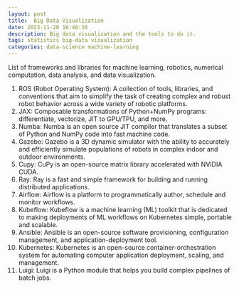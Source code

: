 ```yaml
---
layout: post
title:  Big Data Visualization
date: 2023-11-20 16:40:16
description: Big data visualization and the tools to do it.
tags: statistics big-data visualization
categories: data-science machine-learning
---
```


List of frameworks and libraries for machine learning, robotics, numerical computation, data analysis, and data visualization.


1. ROS (Robot Operating System): A collection of tools, libraries, and conventions that aim to simplify the task of creating complex and robust robot behavior across a wide variety of robotic platforms.
2. JAX: Composable transformations of Python+NumPy programs: differentiate, vectorize, JIT to GPU/TPU, and more.
3. Numba: Numba is an open source JIT compiler that translates a subset of Python and NumPy code into fast machine code.
4. Gazebo: Gazebo is a 3D dynamic simulator with the ability to accurately and efficiently simulate populations of robots in complex indoor and outdoor environments.
5. Cupy: CuPy is an open-source matrix library accelerated with NVIDIA CUDA.
6. Ray: Ray is a fast and simple framework for building and running distributed applications.
7. Airflow: Airflow is a platform to programmatically author, schedule and monitor workflows.
9. Kubeflow: Kubeflow is a machine learning (ML) toolkit that is dedicated to making deployments of ML workflows on Kubernetes simple, portable and scalable.
10. Ansible: Ansible is an open-source software provisioning, configuration management, and application-deployment tool.
11. Kubernetes: Kubernetes is an open-source container-orchestration system for automating computer application deployment, scaling, and management.
12. Luigi: Luigi is a Python module that helps you build complex pipelines of batch jobs.
